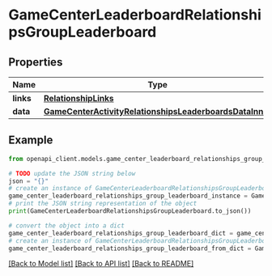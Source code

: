# GameCenterLeaderboardRelationshipsGroupLeaderboard


## Properties

Name | Type | Description | Notes
------------ | ------------- | ------------- | -------------
**links** | [**RelationshipLinks**](RelationshipLinks.md) |  | [optional] 
**data** | [**GameCenterActivityRelationshipsLeaderboardsDataInner**](GameCenterActivityRelationshipsLeaderboardsDataInner.md) |  | [optional] 

## Example

```python
from openapi_client.models.game_center_leaderboard_relationships_group_leaderboard import GameCenterLeaderboardRelationshipsGroupLeaderboard

# TODO update the JSON string below
json = "{}"
# create an instance of GameCenterLeaderboardRelationshipsGroupLeaderboard from a JSON string
game_center_leaderboard_relationships_group_leaderboard_instance = GameCenterLeaderboardRelationshipsGroupLeaderboard.from_json(json)
# print the JSON string representation of the object
print(GameCenterLeaderboardRelationshipsGroupLeaderboard.to_json())

# convert the object into a dict
game_center_leaderboard_relationships_group_leaderboard_dict = game_center_leaderboard_relationships_group_leaderboard_instance.to_dict()
# create an instance of GameCenterLeaderboardRelationshipsGroupLeaderboard from a dict
game_center_leaderboard_relationships_group_leaderboard_from_dict = GameCenterLeaderboardRelationshipsGroupLeaderboard.from_dict(game_center_leaderboard_relationships_group_leaderboard_dict)
```
[[Back to Model list]](../README.md#documentation-for-models) [[Back to API list]](../README.md#documentation-for-api-endpoints) [[Back to README]](../README.md)


